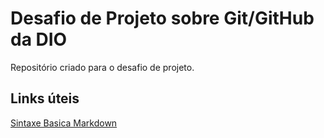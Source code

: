 # Desafio de Projeto sobre Git/GitHub da DIO
Repositório criado para o desafio de projeto.

## Links úteis
[Sintaxe Basica Markdown](https://www.markdownguide.org/)
